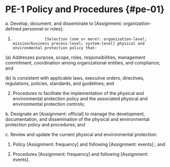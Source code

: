 # PE-1 Policy and Procedures {#pe-01}

a. Develop, document, and disseminate to [Assignment: organization-defined personnel or roles]:

1. 
                     [Selection (one or more): organization-level; mission/business process-level; system-level] physical and environmental protection policy that:

(a) Addresses purpose, scope, roles, responsibilities, management commitment, coordination among organizational entities, and compliance; and

(b) Is consistent with applicable laws, executive orders, directives, regulations, policies, standards, and guidelines; and

2. Procedures to facilitate the implementation of the physical and environmental protection policy and the associated physical and environmental protection controls;

b. Designate an [Assignment: official] to manage the development, documentation, and dissemination of the physical and environmental protection policy and procedures; and

c. Review and update the current physical and environmental protection:

1. Policy [Assignment: frequency] and following [Assignment: events] ; and

2. Procedures [Assignment: frequency] and following [Assignment: events].

